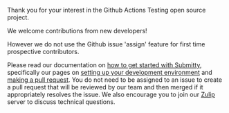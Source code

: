 Thank you for your interest in the Github Actions Testing open source project.

We welcome contributions from new developers!

However we do not use the Github issue 'assign' feature for first time prospective contributors.

Please read our documentation on [how to get started with Submitty](https://submitty.org/developer/getting_started/index), specifically our pages on [setting up your development environment](https://submitty.org/developer/getting_started/vm_install_using_vagrant) and [making a pull request](https://submitty.org/developer/getting_started/make_a_pull_request). You do not need to be assigned to an issue to create a pull request that will be reviewed by our team and then merged if it appropriately resolves the issue. We also encourage you to join our [Zulip](https://submitty.org/index/contact) server to discuss technical questions.
